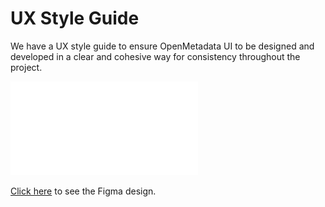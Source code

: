 # UX Style Guide

We have a UX style guide to ensure OpenMetadata UI to be designed and developed in a clear and cohesive way for consistency throughout the project.

![](../../.gitbook/assets/openmetadata-style-guide.pdf)

[Click here](https://www.figma.com/file/sw3NcGyvATuwL4l7astZXL/OpenMetadata-Style-Guide) to see the Figma design.




